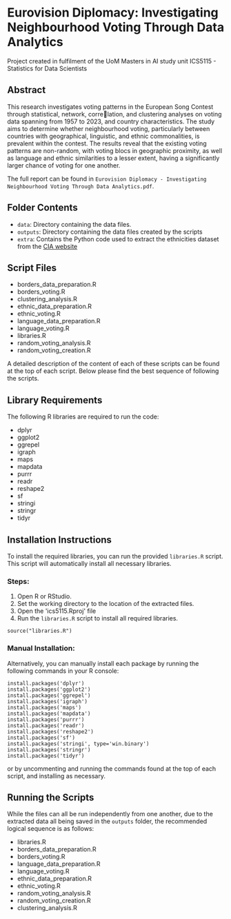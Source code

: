 # Eurovision Diplomacy: Investigating Neighbourhood Voting Through Data Analytics
Project created in fulfilment of the UoM Masters in AI study unit ICS5115 - Statistics for Data Scientists

## Abstract

This research investigates voting patterns in the European Song Contest through statistical, network, correlation, and clustering analyses on voting data spanning from 1957 to 2023, and country characteristics. The study aims to determine whether neighbourhood voting, particularly between countries with geographical, linguistic, and ethnic commonalities, is prevalent within the contest. The results reveal that the existing voting patterns are non-random, with voting blocs in geographic proximity, as well as language and ethnic similarities to a lesser extent, having a significantly larger chance of voting for one another.

The full report can be found in `Eurovision Diplomacy - Investigating Neighbourhood Voting Through Data Analytics.pdf`.

## Folder Contents

- `data`: Directory containing the data files.
- `outputs`: Directory containing the data files created by the scripts
- `extra`: Contains the Python code used to extract the ethnicities dataset from the [CIA website](https://www.cia.gov/the-world-factbook/field/ethnic-groups)

## Script Files

- borders_data_preparation.R
- borders_voting.R
- clustering_analysis.R
- ethnic_data_preparation.R
- ethnic_voting.R
- language_data_preparation.R
- language_voting.R
- libraries.R
- random_voting_analysis.R
- random_voting_creation.R

A detailed description of the content of each of these scripts can be found at the top of each script. Below please find the best sequence of following the scripts.

## Library Requirements

The following R libraries are required to run the code:
- dplyr
- ggplot2
- ggrepel
- igraph
- maps
- mapdata
- purrr
- readr
- reshape2
- sf
- stringi
- stringr
- tidyr

## Installation Instructions

To install the required libraries, you can run the provided `libraries.R` script. This script will automatically install all necessary libraries.

### Steps:

1. Open R or RStudio.
2. Set the working directory to the location of the extracted files.
3. Open the 'ics5115.Rproj' file
3. Run the `libraries.R` script to install all required libraries.

```
source("libraries.R")
```

### Manual Installation:

Alternatively, you can manually install each package by running the following commands in your R console:

```
install.packages('dplyr')
install.packages('ggplot2')
install.packages('ggrepel')
install.packages('igraph')
install.packages('maps')
install.packages('mapdata')
install.packages('purrr')
install.packages('readr')
install.packages('reshape2')
install.packages('sf')
install.packages('stringi', type='win.binary')
install.packages('stringr')
install.packages('tidyr')
```

or by uncommenting and running the commands found at the top of each script, and installing as necessary.

## Running the Scripts

While the files can all be run independently from one another, due to the extracted data all being saved in the `outputs` folder, the recommended logical sequence is as follows:

- libraries.R
- borders_data_preparation.R
- borders_voting.R
- language_data_preparation.R
- language_voting.R
- ethnic_data_preparation.R
- ethnic_voting.R
- random_voting_analysis.R
- random_voting_creation.R
- clustering_analysis.R
